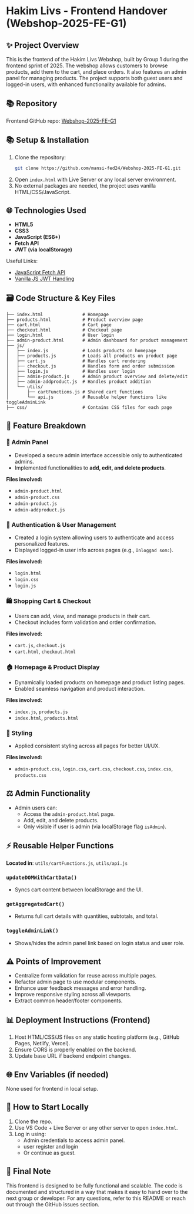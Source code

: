 # Hakim Livs - Frontend Handover (Webshop-2025-FE-G1)

## ✨ Project Overview

This is the frontend of the Hakim Livs Webshop, built by Group 1 during the frontend sprint of 2025. The webshop allows customers to browse products, add them to the cart, and place orders. It also features an admin panel for managing products. The project supports both guest users and logged-in users, with enhanced functionality available for admins.

## 📚 Repository

Frontend GitHub repo: [Webshop-2025-FE-G1](https://github.com/mansi-fed24/Webshop-2025-FE-G1.git)

## 📚 Setup & Installation

1. Clone the repository:
   ```bash
   git clone https://github.com/mansi-fed24/Webshop-2025-FE-G1.git
   ```
2. Open `index.html` with Live Server or any local server environment.
3. No external packages are needed, the project uses vanilla HTML/CSS/JavaScript.

## 🌐 Technologies Used

- **HTML5**
- **CSS3**
- **JavaScript (ES6+)**
- **Fetch API**
- **JWT (via localStorage)**

Useful Links:

- [JavaScript Fetch API](https://developer.mozilla.org/en-US/docs/Web/API/Fetch_API)
- [Vanilla JS JWT Handling](https://jwt.io/introduction)

## 🗃️ Code Structure & Key Files

```
├── index.html               # Homepage
├── products.html            # Product overview page
├── cart.html                # Cart page
├── checkout.html            # Checkout page
├── login.html               # User login
├── admin-product.html       # Admin dashboard for product management
├── js/
│   ├── index.js             # Loads products on homepage
│   ├── products.js          # Loads all products on product page
│   ├── cart.js              # Handles cart rendering
│   ├── checkout.js          # Handles form and order submission
│   ├── login.js             # Handles user login
│   ├── admin-product.js     # Admin product overview and delete/edit
│   ├── admin-addproduct.js  # Handles product addition
│   └── utils/
│       ├── cartFunctions.js # Shared cart functions
│       └── api.js           # Reusable helper functions like toggleAdminLink
├── css/                     # Contains CSS files for each page
```

## 🔧 Feature Breakdown

### 🔐 Admin Panel
- Developed a secure admin interface accessible only to authenticated admins.
- Implemented functionalities to **add, edit, and delete products**.

**Files involved:**
- `admin-product.html`
- `admin-product.css`
- `admin-product.js`
- `admin-addproduct.js`

### 👤 Authentication & User Management
- Created a login system allowing users to authenticate and access personalized features.
- Displayed logged-in user info across pages (e.g., `Inloggad som:`).

**Files involved:**
- `login.html`
- `login.css`
- `login.js`

### 🛍️ Shopping Cart & Checkout
- Users can add, view, and manage products in their cart.
- Checkout includes form validation and order confirmation.

**Files involved:**
- `cart.js`, `checkout.js`
- `cart.html`, `checkout.html`

### 🏠 Homepage & Product Display
- Dynamically loaded products on homepage and product listing pages.
- Enabled seamless navigation and product interaction.

**Files involved:**
- `index.js`, `products.js`
- `index.html`, `products.html`

### 🎨 Styling
- Applied consistent styling across all pages for better UI/UX.

**Files involved:**
- `admin-product.css`, `login.css`, `cart.css`, `checkout.css`, `index.css`, `products.css`

## ⚖️ Admin Functionality

- Admin users can:
  - Access the `admin-product.html` page.
  - Add, edit, and delete products.
  - Only visible if user is admin (via localStorage flag `isAdmin`).

## ⚡ Reusable Helper Functions

**Located in**: `utils/cartFunctions.js`, `utils/api.js`

### `updateDOMWithCartData()`
- Syncs cart content between localStorage and the UI.

### `getAggregatedCart()`
- Returns full cart details with quantities, subtotals, and total.

### `toggleAdminLink()`
- Shows/hides the admin panel link based on login status and user role.

## ⚠ Points of Improvement

- Centralize form validation for reuse across multiple pages.
- Refactor admin page to use modular components.
- Enhance user feedback messages and error handling.
- Improve responsive styling across all viewports.
- Extract common header/footer components.

## 📊 Deployment Instructions (Frontend)

1. Host HTML/CSS/JS files on any static hosting platform (e.g., GitHub Pages, Netlify, Vercel).
2. Ensure CORS is properly enabled on the backend.
3. Update base URL if backend endpoint changes.

## 🌐 Env Variables (if needed)

None used for frontend in local setup.

## 🚀 How to Start Locally

1. Clone the repo.
2. Use VS Code + Live Server or any other server to open `index.html`.
3. Log in using:
   - Admin credentials to access admin panel.
   - user register and login 
   - Or continue as guest.

## 📅 Final Note

This frontend is designed to be fully functional and scalable. The code is documented and structured in a way that makes it easy to hand over to the next group or developer. For any questions, refer to this README or reach out through the GitHub issues section.

